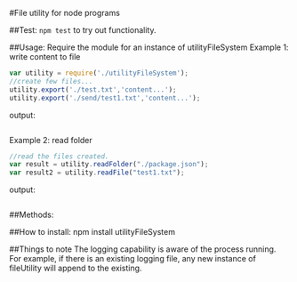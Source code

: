 #File utility for node programs

##Test:
`npm test` to try out functionality.

##Usage:
Require the module for an instance of utilityFileSystem
Example 1: write content to file
```js
var utility = require('./utilityFileSystem');
//create few files...
utility.export('./test.txt','content...');
utility.export('./send/test1.txt','content...');
```
output:
```js


```

Example 2: read folder
```js
//read the files created.
var result = utility.readFolder("./package.json");
var result2 = utility.readFile("test1.txt");
```
output:
```JS

```
##Methods:

##How to install:
npm install utilityFileSystem

##Things to note
The logging capability is aware of the process running. For example, if there is an existing logging file, any new instance of fileUtility will append to the existing.